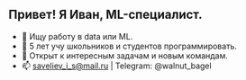 ## Привет! Я Иван, ML-специалист.  
- 🔭 Ищу работу в data или ML.
- 🌱 5 лет учу школьников и студентов программировать.
- 👯 Открыт к интересным задачам и новым командам.
- 📫 saveliev_i_s@mail.ru | Telegram: @walnut_bagel
